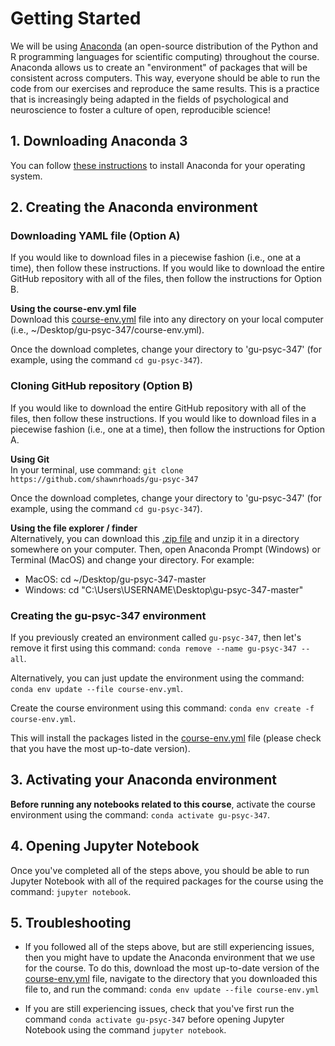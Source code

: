# Getting Started

We will be using [Anaconda](https://www.anaconda.com/products/individual#Downloads) (an open-source distribution of the Python and R programming languages for scientific computing) throughout the course. Anaconda allows us to create an "environment" of packages that will be consistent across computers. This way, everyone should be able to run the code from our exercises and reproduce the same results. This is a practice that is increasingly being adapted in the fields of psychological and neuroscience to foster a culture of open, reproducible science!

## 1. Downloading Anaconda 3

You can follow [these instructions](https://docs.anaconda.com/anaconda/install/) to install Anaconda for your operating system.

## 2. Creating the Anaconda environment

### Downloading YAML file (Option A)
If you would like to download files in a piecewise fashion (i.e., one at a time), then follow these instructions. If you would like to download the entire GitHub repository with all of the files, then follow the instructions for Option B.

**Using the course-env.yml file**</br>
Download this [course-env.yml](https://raw.githubusercontent.com/shawnrhoads/gu-psyc-347/master/course-env.yml) file into any directory on your local computer (i.e., ~/Desktop/gu-psyc-347/course-env.yml).

Once the download completes, change your directory to 'gu-psyc-347' (for example, using the command `cd gu-psyc-347`).

### Cloning GitHub repository (Option B)
If you would like to download the entire GitHub repository with all of the files, then follow these instructions. If you would like to download files in a piecewise fashion (i.e., one at a time), then follow the instructions for Option A.

**Using Git**</br>
In your terminal, use command: `git clone https://github.com/shawnrhoads/gu-psyc-347`

Once the download completes, change your directory to 'gu-psyc-347' (for example, using the command `cd gu-psyc-347`).

**Using the file explorer / finder**</br>
Alternatively, you can download this [.zip file](https://github.com/shawnrhoads/gu-psyc-347/archive/master.zip) and unzip it in a directory somewhere on your computer. Then, open Anaconda Prompt (Windows) or Terminal (MacOS) and change your directory. For example: 
- MacOS: cd ~/Desktop/gu-psyc-347-master
- Windows: cd "C:\Users\USERNAME\Desktop\gu-psyc-347-master"

### Creating the gu-psyc-347 environment
If you previously created an environment called `gu-psyc-347`, then let's remove it first using this command: `conda remove --name gu-psyc-347 --all`.

Alternatively, you can just update the environment using the command: `conda env update --file course-env.yml`.

Create the course environment using this command: `conda env create -f course-env.yml`.

This will install the packages listed in the [course-env.yml](https://raw.githubusercontent.com/shawnrhoads/gu-psyc-347/master/course-env.yml) file (please check that you have the most up-to-date version).

## 3. Activating your Anaconda environment
**Before running any notebooks related to this course**, activate the course environment using the command: `conda activate gu-psyc-347`.

## 4. Opening Jupyter Notebook
Once you've completed all of the steps above, you should be able to run Jupyter Notebook with all of the required packages for the course using the command: `jupyter notebook`.

## 5. Troubleshooting
- If you followed all of the steps above, but are still experiencing issues, then you might have to update the Anaconda environment that we use for the course. To do this, download the most up-to-date version of the [course-env.yml](https://raw.githubusercontent.com/shawnrhoads/gu-psyc-347/master/course-env.yml) file, navigate to the directory that you downloaded this file to, and run the command: `conda env update --file course-env.yml`

- If you are still experiencing issues, check that you've first run the command  `conda activate gu-psyc-347` before opening Jupyter Notebook using the command `jupyter notebook`.